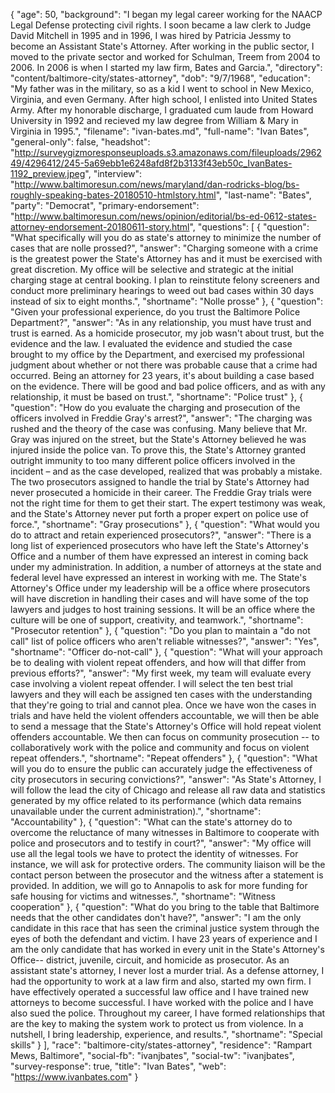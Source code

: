 {
  "age": 50,
  "background": "I began my legal career working for the NAACP Legal Defense protecting civil rights. I soon became a law clerk to Judge David Mitchell in 1995 and in 1996, I was hired by Patricia Jessmy to become an Assistant State's Attorney. After working in the public sector, I moved to the private sector and worked for Schulman, Treem from 2004 to 2006. In 2006 is when I started my law firm, Bates and Garcia.",
  "directory": "content/baltimore-city/states-attorney",
  "dob": "9/7/1968",
  "education": "My father was in the military, so as a kid I went to school in New Mexico, Virginia, and even Germany. After high school, I enlisted into United States Army. After my honorable discharge, I graduated cum laude from Howard University in 1992 and recieved my law degree from William & Mary in Virginia in 1995.",
  "filename": "ivan-bates.md",
  "full-name": "Ivan Bates",
  "general-only": false,
  "headshot": "http://surveygizmoresponseuploads.s3.amazonaws.com/fileuploads/296249/4296412/245-5a69ebb1e6248afd8f2b3133f43eb50c_IvanBates-1192_preview.jpeg",
  "interview": "http://www.baltimoresun.com/news/maryland/dan-rodricks-blog/bs-roughly-speaking-bates-20180510-htmlstory.html",
  "last-name": "Bates",
  "party": "Democrat",
  "primary-endorsement": "http://www.baltimoresun.com/news/opinion/editorial/bs-ed-0612-states-attorney-endorsement-20180611-story.html",
  "questions": [
    {
      "question": "What specifically will you do as state's attorney to minimize the number of cases that are nolle prossed?",
      "answer": "Charging someone with a crime is the greatest power the State's Attorney has and it must be exercised with great discretion. My office will be selective and strategic at the initial charging stage at central booking.  I plan to reinstitute felony screeners and conduct more preliminary hearings to weed out bad cases within 30 days instead of six to eight months.",
      "shortname": "Nolle prosse"
    },
    {
      "question": "Given your professional experience, do you trust the Baltimore Police Department?",
      "answer": "As in any relationship, you must have trust and trust is earned. As a homicide prosecutor, my job wasn't about trust, but the evidence and the law. I evaluated the evidence and studied the case brought to my office by the Department, and exercised my professional judgment about whether or not there was probable cause that a crime had occurred. Being an attorney for 23 years, it's about building a case based on the evidence. There will be good and bad police officers, and as with any relationship, it must be based on trust.",
      "shortname": "Police trust"
    },
    {
      "question": "How do you evaluate the charging and prosecution of the officers involved in Freddie Gray's arrest?",
      "answer": "The charging was rushed and the theory of the case was confusing. Many believe that Mr. Gray was injured on the street, but the State's Attorney believed he was injured inside the police van. To prove this, the State's Attorney granted outright immunity to too many different police officers involved in the incident – and as the case developed, realized that was probably a mistake. The two prosecutors assigned to handle the trial by State's Attorney had never prosecuted a homicide in their career. The Freddie Gray trials were not the right time for them to get their start. The expert testimony was weak, and the State's Attorney never put forth a proper expert on police use of force.",
      "shortname": "Gray prosecutions"
    },
    {
      "question": "What would you do to attract and retain experienced prosecutors?",
      "answer": "There is a long list of experienced prosecutors who have left the State's Attorney's Office and a number of them have expressed an interest in coming back under my administration. In addition, a number of attorneys at the state and federal level have expressed an interest in working with me. The State's Attorney's Office under my leadership will be a office where prosecutors will have discretion in handling their cases and will have some of the top lawyers and judges to host training sessions. It will be an office where the culture will be one of support, creativity, and teamwork.",
      "shortname": "Prosecutor retention"
    },
    {
      "question": "Do you plan to maintain a \"do not call\" list of police officers who aren't reliable witnesses?",
      "answer": "Yes",
      "shortname": "Officer do-not-call"
    },
    {
      "question": "What will your approach be to dealing with violent repeat offenders, and how will that differ from previous efforts?",
      "answer": "My first week, my team will evaluate every case involving a violent repeat offender. I will select the ten best trial lawyers and they will each be assigned ten cases with the understanding that they're going to trial and cannot plea. Once we have won the cases in trials and have held the violent offenders accountable, we will then be able to send a message that the State's Attorney's Office will hold repeat violent offenders accountable. We then can focus on community prosecution -- to collaboratively work with the police and community and focus on violent repeat offenders.",
      "shortname": "Repeat offenders"
    },
    {
      "question": "What will you do to ensure the public can accurately judge the effectiveness of city prosecutors in securing convictions?",
      "answer": "As State's Attorney, I will follow the lead the city of Chicago and release all raw data and statistics generated by my office related to its performance (which data remains unavailable under the current administration).",
      "shortname": "Accountability"
    },
    {
      "question": "What can the state's attorney do to overcome the reluctance of many witnesses in Baltimore to cooperate with police and prosecutors and to testify in court?",
      "answer": "My office will use all the legal tools we have to protect the identity of witnesses. For instance, we will ask for protective orders. The community liaison will be the contact person between the prosecutor and the witness after a statement is provided. In addition, we will go to Annapolis to ask for more funding for safe housing for victims and witnesses.",
      "shortname": "Witness cooperation"
    },
    {
      "question": "What do you bring to the table that Baltimore needs that the other candidates don't have?",
      "answer": "I am the only candidate in this race that has seen the criminal justice system through the eyes of both the defendant and victim. I have 23 years of experience and I am the only candidate that has worked in every unit in the State's Attorney's Office-- district, juvenile, circuit, and homicide as prosecutor. As an assistant state's attorney, I never lost a murder trial. As a defense attorney, I had the opportunity to work at a law firm and also, started my own firm. I have effectively operated a successful law office and I have trained new attorneys to become successful. I have worked with the police and I have also sued the police. Throughout my career, I have formed relationships that are the key to making the system work to protect us from violence. In a nutshell, I bring leadership, experience, and results.",
      "shortname": "Special skills"
    }
  ],
  "race": "baltimore-city/states-attorney",
  "residence": "Rampart Mews, Baltimore",
  "social-fb": "ivanjbates",
  "social-tw": "ivanjbates",
  "survey-response": true,
  "title": "Ivan Bates",
  "web": "https://www.ivanbates.com"
}
